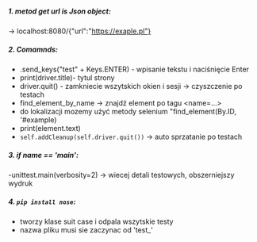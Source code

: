 ##### 1. metod get url is Json object:

-> localhost:8080/{"url":"https://exaple.pl"}

##### 2. Comamnds:

- .send_keys("test" + Keys.ENTER) - wpisanie tekstu i naciśnięcie Enter
- print(driver.title)- tytul strony
- driver.quit() - zamkniecie wszytskich okien i sesji -> czyszczenie po testach
- find_element_by_name -> znajdź element po tagu <name=...>
- do lokalizacji mozemy użyć metody selenium "find_element(By.ID,
'#example)
- print(element.text)
- `self.addCleanup(self.driver.quit())`  -> auto sprzatanie po testach


##### 3. if __name__ == '__main__':

-unittest.main(verbosity=2)   -> wiecej detali testowych, obszerniejszy wydruk

##### 4. `pip install nose`:
 
- tworzy klase suit case i odpala wszytskie testy 
- nazwa pliku musi sie zaczynac od 'test_'
